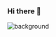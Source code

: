 ### Hi there 👋

<!--
**antony4680/antony4680** is a ✨ _special_ ✨ repository because its `README.md` (this file) appears on your GitHub profile.

Here are some ideas to get you started:

- 🔭 I’m currently working on ...
- 🌱 I’m currently learning ...
- 👯 I’m looking to collaborate on ...
- 🤔 I’m looking for help with ...
- 💬 Ask me about ...
- 📫 How to reach me: ...
- 😄 Pronouns: ...
- ⚡ Fun fact: ...
-->
![background](https://user-images.githubusercontent.com/83488126/116774808-aa043080-aa7c-11eb-9ad3-25b4289df1a7.jpg)
